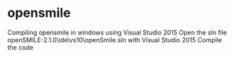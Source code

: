 # opensmile

Compiling opensmile in windows using Visual Studio 2015
Open the sln file openSMILE-2.1.0\ide\vs10\openSmile.sln with Visual Studio 2015
Compile the code 
